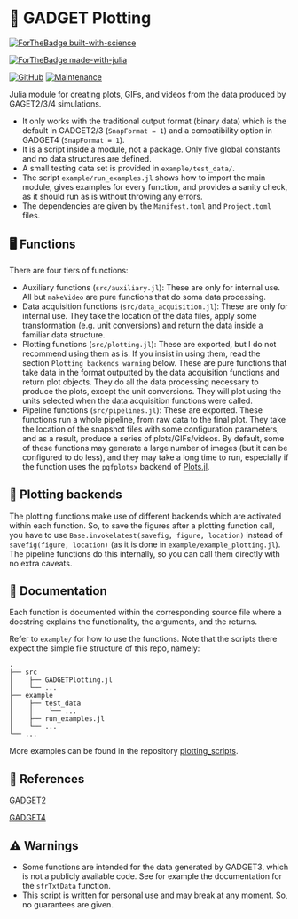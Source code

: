 # 🌌 GADGET Plotting

[![ForTheBadge built-with-science](http://forthebadge.com/images/badges/built-with-science.svg)](https://GitHub.com/Ezequiel92/) 

[![ForTheBadge made-with-julia](https://forthebadge.com/images/badges/made-with-julia.svg)](https://julialang.org)

[![GitHub](https://img.shields.io/github/license/Ezequiel92/GADGETPlotting?style=flat-square)](https://github.com/Ezequiel92/GADGETPlotting/blob/main/LICENSE) [![Maintenance](https://img.shields.io/maintenance/yes/2021?style=flat-square)](mailto:lozano.ez@gmail.com)

Julia module for creating plots, GIFs, and videos from the data produced by GAGET2/3/4 simulations.

- It only works with the traditional output format (binary data) which is the default in GADGET2/3 (`SnapFormat = 1`) and a compatibility option in GADGET4 (`SnapFormat = 1`).
- It is a script inside a module, not a package. Only five global constants and no data structures are defined.
- A small testing data set is provided in `example/test_data/`.
- The script `example/run_examples.jl` shows how to import the main module, gives examples for every function, and provides a sanity check, as it should run as is without throwing any errors.
- The dependencies are given by the `Manifest.toml` and `Project.toml` files.

## 🖥️ Functions

There are four tiers of functions:

- Auxiliary functions (`src/auxiliary.jl`): These are only for internal use. All but `makeVideo` are pure functions that do soma data processing.
- Data acquisition functions (`src/data_acquisition.jl`): These are only for internal use. They take the location of the data files, apply some transformation (e.g. unit conversions) and return the data inside a familiar data structure.
- Plotting functions (`src/plotting.jl`): These are exported, but I do not recommend using them as is. If you insist in using them, read the section `Plotting backends warning` below. These are pure functions that take data in the format outputted by the data acquisition functions and return plot objects. They do all the data processing necessary to produce the plots, except the unit conversions. They will plot using the units selected when the data acquisition functions were called.
- Pipeline functions (`src/pipelines.jl`): These are exported. These functions run a whole pipeline, from raw data to the final plot. They take the location of the snapshot files with some configuration parameters, and as a result, produce a series of plots/GIFs/videos. By default, some of these functions may generate a large number of images (but it can be configured to do less), and they may take a long time to run, especially if the function uses the `pgfplotsx` backend of [Plots.jl](https://github.com/JuliaPlots/Plots.jl).

## 🚨 Plotting backends

The plotting functions make use of different backends which are activated within each function. So, to save the figures after a plotting function call, you have to use `Base.invokelatest(savefig, figure, location)` instead of `savefig(figure, location)` (as it is done in `example/example_plotting.jl`). The pipeline functions do this internally, so you can call them directly with no extra caveats. 

## 📜 Documentation

Each function is documented within the corresponding source file where a docstring explains the functionality, the arguments, and the returns.

Refer to `example/` for how to use the functions. Note that the scripts there expect the simple file structure of this repo, namely:

    .
    ├── src
    │    ├── GADGETPlotting.jl 
    │    └── ...
    ├── example   
    │    ├── test_data
    │    │    └── ...
    │    ├── run_examples.jl
    │    └── ...
    └── ...
    
More examples can be found in the repository [plotting_scripts](https://github.com/Ezequiel92/plotting_scripts).

## 🔗 References

[GADGET2](https://wwwmpa.mpa-garching.mpg.de/gadget/)

[GADGET4](https://wwwmpa.mpa-garching.mpg.de/gadget4/)

## ⚠️ Warnings

- Some functions are intended for the data generated by GADGET3, which is not a publicly available code. See for example the documentation for the `sfrTxtData` function.
- This script is written for personal use and may break at any moment. So, no guarantees are given.
